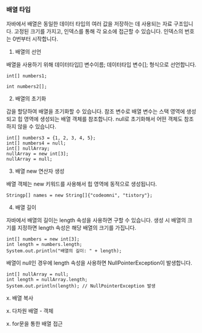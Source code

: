 ### 배열 타입

자바에서 배열은 동일한 데이터 타입의 여러 값을 저장하는 데 사용되는 자료 구조입니다. 고정된 크기를 가지고, 인덱스를 통해 각 요소에 접근할 수 있습니다. 인덱스의 번호는 0번부터 시작합니다.

1. 배열의 선언

배열을 사용하기 위해 데이터타입[] 변수이름; 데이터타입 변수[]; 형식으로 선언합니다.
```
int[] numbers1;
```
```
int numbers2[];
```

2. 배열의 초기화

갑을 할당하여 배열을 초기화할 수 있습니다. 참조 변수로 배열 변수는 스택 영역에 생성되고 힙 영역에 생성되는 배열 객체를 참조합니다. null로 초기화해서 어떤 객체도 참조하지 않을 수 있습니다.
```
int[] numbers3 = {1, 2, 3, 4, 5};
int[] numbers4 = null;
int[] nullArray;
nullArray = new int[3];
nullArray = null;
```

3. 배열 new 연산자 생성

배열 객체는 new 키워드를 사용해서 힙 영역에 동적으로 생성됩니다.
```
Stringp[] names = new String[]{"codeomni", "tistory"};
```

4. 배열 길이

자바에서 배열의 길이는 length 속성을 사용하면 구할 수 있습니다. 생성 시 배열의 크기를 지정하면 length 속성은 해당 배열의 크기를 가집니다.
```
int[] numbers = new int[3];
int length = numbers.length;
System.out.println("배열의 길이: " + length);
```
배열이 null인 경우에 length 속성을 사용하면 NullPointerException이 발생합니다.
```
int[] nullArray = null;
int length = nullArray.length;
System.out.println(length); // NullPointerException 발생
```

x. 배열 복사

x. 다차원 배열 - 객체

x. for문을 통한 배열 접근
